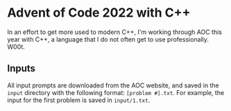# Advent of Code 2022 with C++

In an effort to get more used to modern C++, I'm working through AOC this year with C++, a language that I do not often get to use professionally. W00t.

## Inputs

All input prompts are downloaded from the AOC website, and saved in the `input` directory with the following format: `[problem #].txt`. For example, the input for the first problem is saved in `input/1.txt`.

